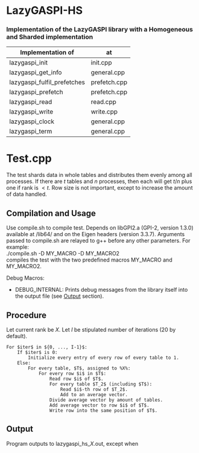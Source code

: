# LazyGASPI-HS
### Implementation of the LazyGASPI library with a Homogeneous and Sharded implementation

|  Implementation of            | at            |
| ----------------------------- | ------------- |
| lazygaspi_init                | init.cpp      |
| lazygaspi_get_info            | general.cpp   |
| lazygaspi_fulfil_prefetches   | prefetch.cpp  |
| lazygaspi_prefetch            | prefetch.cpp  |
| lazygaspi_read                | read.cpp      |
| lazygaspi_write               | write.cpp     |
| lazygaspi_clock               | general.cpp   |
| lazygaspi_term                | general.cpp   |
  
  
  
  
# Test.cpp

The test shards data in whole tables and distributes them evenly among all processes. 
If there are $t$ tables and $n$ processes, then each will get $t / n$ plus one if rank is $< t % n$.
Row size is not important, except to increase the amount of data handled.

## Compilation and Usage

Use compile.sh to compile test. Depends on libGPI2.a (GPI-2, version 1.3.0) available at /lib64/ and on the Eigen headers (version 3.3.7).
Arguments passed to compile.sh are relayed to g++ before any other parameters. For example:  
    ./compile.sh -D MY_MACRO -D MY_MACRO2  
compiles the test with the two predefined macros MY_MACRO and MY_MACRO2.

Debug Macros:
- DEBUG_INTERNAL: Prints debug messages from the library itself into the output file (see [Output](#Output) section).

## Procedure

Let current rank be $X$. Let $I$ be stipulated number of iterations (20 by default).  
```
For $iter$ in ${0, ..., I-1}$:  
    If $iter$ is 0:  
        Initialize every entry of every row of every table to 1.  
    Else:  
        For every table, $T$, assigned to %X%:  
            For every row $i$ in $T$:  
                Read row $i$ of $T$.  
                For every table $T_2$ (including $T$):  
                    Read $i$-th row of $T_2$.  
                    Add to an average vector.  
                Divide average vector by amount of tables.  
                Add average vector to row $i$ of $T$.  
                Write row into the same position of $T$.  
```

## Output

Program outputs to lazygaspi_hs_$X$.out, except when 

